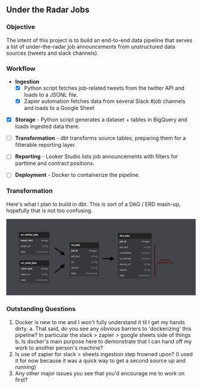 ## Under the Radar Jobs


### Objective

The intent of this project is to build an end-to-end data pipeline that serves a list of under-the-radar job announcements from unstructured data sources (tweets and slack channels).


### Workflow

- **Ingestion** 
    - [x] Python script fetches job-related tweets from the twitter API and loads to a JSONL file.
    - [x] Zapier automation fetches data from several Slack #job channels and loads to a Google Sheet
- [x] **Storage** - Python script generates a dataset + tables in BigQuery and loads ingested data there.
- [ ] **Transformation** - dbt transforms source tables, preparing them for a filterable reporting layer.
- [ ] **Reporting** - Looker Studio lists job announcements with filters for parttime and contract positions.
- [ ] **Deployment** - Docker to containerize the pipeline.


### Transformation

Here's what I plan to build in dbt. This is sort of a DAG / ERD mash-up, hopefully that is not too confusing.

![Image](transformation_plan.png)



### Outstanding Questions

1. Docker is new to me and I won't fully understand it til I get my hands dirty. 
     a. That said, do you see any obvious barriers to 'dockerizing' this pipeline? In particular the slack > zapier > google sheets side of things
     b. Is docker's main purpose here to demonstrate that I can hand off my work to another person's machine? 
2. Is use of zapier for slack > sheets ingestion step frowned upon? (I used it for now because it was a quick way to get a second source up and running)
3. Any other major issues you see that you'd encourage me to work on first?